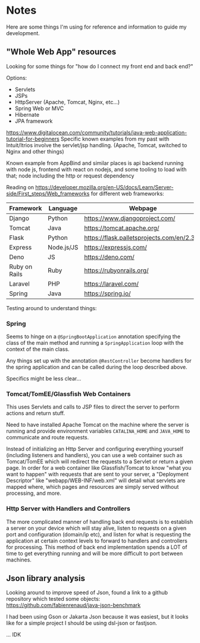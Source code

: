 # Notes

Here are some things I'm using for reference and information to guide my development. 

## "Whole Web App" resources
Looking for some things for "how do I connect my front end and back end?"

Options:
* Servlets
* JSPs
* HttpServer (Apache, Tomcat, Nginx, etc...)
* Spring Web or MVC
* Hibernate
* JPA framework

https://www.digitalocean.com/community/tutorials/java-web-application-tutorial-for-beginners
Specific known examples from my past with Intuit/Itrios involve the servlet/jsp handling. (Apache, Tomcat, 
switched to Nginx and other things)

Known example from AppBind and similar places is api backend running with node js,
frontend with react on nodejs, and some tooling to load with that; node including the http or request dependency

Reading on https://developer.mozilla.org/en-US/docs/Learn/Server-side/First_steps/Web_frameworks for different 
web frameworks:

| Framework     | Language   | Webpage                                     |
|---------------|------------|---------------------------------------------| 
| Django        | Python     | https://www.djangoproject.com/              |
| Tomcat        | Java       | https://tomcat.apache.org/                  |
| Flask         | Python     | https://flask.palletsprojects.com/en/2.3.x/ |
| Express       | Node.js/JS | https://expressjs.com/                      |
| Deno          | JS         | https://deno.com/                           |
| Ruby on Rails | Ruby       | https://rubyonrails.org/                    |
| Laravel       | PHP        | https://laravel.com/                        |
| Spring        | Java       | https://spring.io/                          |

Testing around to understand things:

### Spring
Seems to hinge on a ```@SpringBootApplication``` annotation specifying the class of the main method and
running a ```SpringApplication``` loop with the context of the main class.

Any things set up with the annotation ```@RestController``` become handlers for the spring application and can
be called during the loop described above.

Specifics might be less clear...

### Tomcat/TomEE/Glassfish Web Containers
This uses Servlets and calls to JSP files to direct the server to perform actions and return stuff.

Need to have installed Apache Tomcat on the machine where the server is running and provide 
environment variables ```CATALINA_HOME``` and ```JAVA_HOME``` to communicate and route requests.

Instead of initializing an Http Server and configuring everything yourself (including listeners and handlers),
you can use a web container such as Tomcat/TomEE which will redirect the requests to a Servlet or return a given page.
In order for a web container like Glassfish/Tomcat to know "what you want to happen" with requests that are sent
to your server, a "Deployment Descriptor" like "webapp/WEB-INF/web.xml" will detail what servlets are mapped where,
which pages and resources are simply served without processing, and more. 

### Http Server with Handlers and Controllers
The more complicated manner of handling back end requests is to establish a server on your device
which will stay alive, listen to requests on a given port and configuration (domain/ip etc), and listen for
what is requesting the application at certain context levels to forward to handlers and controllers
for processing. This method of back end implementation spends a LOT of time to get everything running and
will be more difficult to port between machines.

## Json library analysis

Looking around to improve speed of Json, found a link to a github repository which tested some objects: https://github.com/fabienrenaud/java-json-benchmark

I had been using Gson or Jakarta Json because it was easiest, but it looks like for a simple project I should be using dsl-json or fastjson.

... IDK